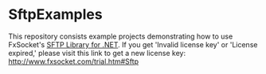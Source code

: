 # SftpExamples
This repository consists example projects demonstrating how to use FxSocket's [SFTP Library for .NET](http://www.fxsocket.com/libs/sftp.htm). If you get 'Invalid license key' or 'License expired,' please visit this link to get a new license key: http://www.fxsocket.com/trial.htm#Sftp
